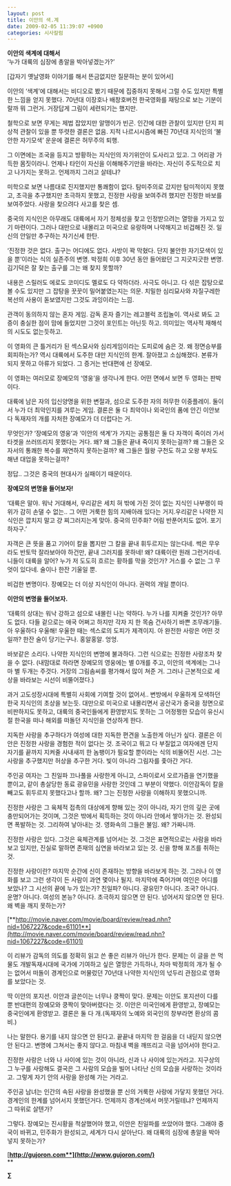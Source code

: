 ```yaml
---
layout: post
title: 이안의 색.계
date: 2009-02-05 11:39:07 +0900
categories: 시사칼럼
---
```

**이안의 색계에 대해서**  
‘누가 대륙의 심장에 총알을 박아넣겠는가?’



[갑자기 옛날영화 이야기를 해서 뜬금없지만 질문하는 분이 있어서]

이안의 ‘색계’에 대해서는 비디오로 봤기 때문에 집중하지 못해서 그럴 수도 있지만 특별한 느낌을 얻지 못했다. 70년대 이장호나 배창호버전 한국영화를 재탕으로 보는 기분이랄까 뭐 그런거. 거장답게 그림이 세련되기는 했지만.

철학으로 보면 무게는 제법 잡았지만 알맹이가 빈곤. 인간에 대한 관찰이 있지만 단지 피상적 관찰이 있을 뿐 뚜렷한 결론은 없음. 지적 나르시시즘에 빠진 70년대 지식인의 ‘불안한 자기모색’ 운운에 결론은 허무주의 퇴행.

그 이면에는 조국을 등지고 방황하는 지식인의 자기위안이 도사리고 있고. 그 어리광 가득한 몸짓이라니. 언제나 타인이 자신을 이해해주기만을 바라는. 자신이 주도적으로 치고 나가지는 못하고. 언제까지 그러고 살테냐?

미학으로 보면 나름대로 진지했지만 통쾌함이 없다. 탐미주의로 갔지만 탐미적이지 못했고, 초극을 추구했지만 초극하지 못했고, 진정한 사랑을 보여주려 했지만 진정한 바보를 보여주었다. 사랑을 찾으려다 사고를 찾은 셈.

중국의 지식인은 아무래도 대륙에서 자기 정체성을 찾고 인정받으려는 열망을 가지고 있기 마련이다. 그러나 대만으로 내몰리고 미국으로 유랑하며 나약해지고 비겁해진 것. 일신의 안일만 추구하는 자기신세 한탄.

‘진정한 것은 없다. 출구는 어디에도 없다. 사방이 꽉 막혔다. 단지 불안한 자기모색이 있을 뿐’이라는 식의 실존주의 변명. 박정희 이후 30년 동안 들어왔던 그 지긋지긋한 변명. 김기덕은 잘 찾는 출구를 그는 왜 찾지 못할까?

내용은 스릴러도 에로도 코미디도 멜로도 다 약하더라. 사극도 아니고. 다 섞은 잡탕으로 볼 수도 있지만 그 잡탕을 꿋꿋이 밀어붙였는지는 의문. 치밀한 심리묘사와 자질구레한 복선의 사용이 돋보였지만 그것도 과잉이라는 느낌.

관객이 동의하지 않는 혼자 게임. 감독 혼자 즐기는 레고블럭 조립놀이. 역사로 봐도 고증이 충실한 점이 맘에 들었지만 그것이 포인트는 아닌듯 하고. 의미있는 역사적 재해석의 시도도 없는듯하고.

이 영화의 큰 틀거리가 된 섹스묘사와 심리게임이라는 도피로에 숨은 것. 왜 정면승부를 회피하는가? 역시 대륙에서 도주한 대만 지식인의 한계. 잘아졌고 소심해졌다. 본류가 되지 못하고 아류가 되었다. 그 증거는 반대편에 선 장예모.

이 영화는 여러모로 장예모의 ‘영웅’을 생각나게 한다. 어떤 면에서 보면 두 영화는 판박이다. 

대륙에 남은 자의 입신양명을 위한 변절과, 섬으로 도주한 자의 허무한 이중플레이. 둘이서 누가 더 최악인지를 겨루는 게임. 결론은 둘 다 최악이나 외국인의 품에 안긴 이안보다 독재자의 개를 자처한 장예모가 더 더럽다는 거.

무엇인가? ‘장예모의 영웅’과 ‘이안의 색계’가 가지는 공통점은 둘 다 자객이 죽이러 가서 타겟을 쓰러뜨리지 못했다는 거다. 왜? 왜 그들은 끝내 죽이지 못하는걸까? 왜 그들은 오자서의 통쾌한 복수를 재연하지 못하는걸까? 왜 그들은 월왕 구천도 하고 오왕 부차도 해낸 대업을 못하는걸까? 

정답.. 그것은 중국의 현대사가 실패이기 때문이다. 

**장예모의 변명을 들어보자!** 

‘대륙은 말야. 워낙 거대해서, 우리같은 세치 혀 밖에 가진 것이 없는 지식인 나부랭이 따위가 감히 손댈 수 없는.. 그 어떤 거룩한 힘의 지배아래 있다는 거지.우리같은 나약한 지식인은 깝치지 말고 걍 찌그러지는게 맞아. 중국의 민주화? 어림 반푼어치도 없어. 포기하자구.’

자객은 큰 뜻을 품고 기어이 칼을 뽑지만 그 칼을 끝내 휘두르지는 않는다네. 썩은 무우라도 반토막 잘라보아야 하건만, 끝내 그러지를 못하네! 왜? 대륙이란 원래 그런거라네. 니들이 대륙을 알어? 누가 저 도도히 흐르는 황하를 막을 것인가? 거스를 수 없는 그 무엇이 있다네. 술이나 한잔 기울일 뿐.

비겁한 변명이다. 장예모는 더 이상 지식인이 아니다. 권력의 개일 뿐이다. 

**이안의 변명을 들어보자.**

‘대륙의 상대는 워낙 강하고 섬으로 내몰린 나는 약하다. 누가 나를 지켜줄 것인가? 아무도 없다. 다들 겉으로는 애국 어쩌고 하지만 각자 지 한 목숨 건사하기 바쁜 조무래기들. 아 우울하다 우울해! 우울한 때는 섹스로의 도피가 제격이지. 아 완전한 사랑은 어떤 것일까? 한잔 술이 당기는구나. 홍알홍알. 엉엉. 

바보같은 소리다. 나약한 지식인의 변명에 불과하다. 그런 식으로는 진정한 사랑조차 찾을 수 없다. (내맘대로 하라면 장예모의 영웅에는 별 0개를 주고, 이안의 색계에는 그나마 별 두개는 주것다. 거장의 그림솜씨를 평가해서 많이 쳐준 거. 그러나 근본적으로 세상을 바라보는 시선이 비뚤어졌다.)

과거 고도성장시대에 특별히 사회에 기여할 것이 없어서.. 변방에서 우울하게 모색하던 한국 지식인의 초상을 보는듯. 대만으로 미국으로 내몰리면서 공산국가 중국을 정면으로 비판하지도 못하고, 대륙의 중국인들에게 환영받지도 못하는 그 어정쩡한 모습이 유신시절 한국을 떠나 해외를 떠돌던 지식인을 연상하게 한다. 

지독한 사랑을 추구하다가 여성에 대한 지독한 편견을 노출한게 아닌가 싶다. 결론은 이안은 진정한 사랑을 경험한 적이 없다는 것. 조국이고 뭐고 다 부질없고 여자에겐 단지 자기를 끝까지 지켜줄 사내새끼 한 놈팽이가 필요할 뿐이라는 식의 비뚤어진 시선. 그는 사랑을 추구했지만 허상을 추구한 거다. 빛이 아니라 그림자를 좇아간 거다.

주인공 여자는 그 친일파 끄나풀을 사랑한게 아니고, 스파이로서 오르가즘을 연기했을 뿐이고, 같이 총살당한 동료 광유민을 사랑한 것인데 그 부분이 약했다. 이안감독이 칼을 빼고도 휘두르지 못했다고나 할까. 왜? 그는 진정한 사랑을 이해하지 못했으니까.

진정한 사랑은 그 육체적 접촉의 대상에게 향해 있는 것이 아니라, 자기 안의 깊은 곳에 충만되어가는 것이며, 그것은 밖에서 획득하는 것이 아니라 안에서 쌓아가는 것. 완성되면 폭발하는 것. 그리하여 낳아내는 것. 영화속의 그들은 불임. 왜? 가짜니까.

진정한 사랑은 있다. 그것은 육체관계를 넘어서는 것. 그것은 표면적으로는 사람을 바라보고 있지만, 진실로 말하면 존재의 심연을 바라보고 있는 것. 신을 향해 포즈를 취하는 것. 

진정한 사랑이란? 마지막 순간에 신이 존재하는 방향을 바라보게 하는 것. 그러나 이 영화를 보고 그런 생각이 든 사람이 과연 몇이나 될지. 마지막에 죽어가며 여인은 어디를 보았나? 그 시선의 끝에 누가 있는가? 친일파? 아니다. 광유민? 아니다. 조국? 아니다. 운명? 아니다. 여성의 본능? 아니다. 초극하지 않으면 안 된다. 넘어서지 않으면 안 된다. 왜 벽을 깨지 못하는가?

[**http://movie.naver.com/movie/board/review/read.nhn?nid=1067227&code=61101**](http://movie.naver.com/movie/board/review/read.nhn?nid=1067227&code=61101)

이 리뷰가 감독의 의도를 정확히 읽고 쓴 좋은 리뷰가 아닌가 한다. 문제는 이 글을 쓴 먹물도 개발독재시대에 국가에 기여하고 싶은 열망은 가득하나, 차마 박정희의 개가 될 수는 없어서 떠돌이 경계인으로 머물렀던 70년대 나약한 지식인의 넋두리 관점으로 영화를 보았다는 것. 

딱 이안의 포지션. 이안과 글쓴이는 너무나 쿵짝이 맞다. 문제는 이안도 포지션이 다를 뿐 반대편의 장예모와 쿵짝이 맞아버렸다는 것. 이안은 미국인에게 환영받고, 장예모는 중국인에게 환영받고. 결론은 둘 다 개.(독재자의 노예와 외국인의 창부라면 환상의 콤비.)

나는 말한다. 용기를 내지 않으면 안 된다고. 끝끝내 마지막 한 걸음을 더 내딛지 않으면 안 된다고. 변명에 그쳐서는 좋지 않다고. 마침내 벽을 깨뜨리고 극을 넘어서야 한다고. 

진정한 사랑은 너와 나 사이에 있는 것이 아니라, 신과 나 사이에 있는거라고. 지구상의 그 누구를 사랑해도 결국은 그 사람의 모습을 빌어 나타난 신의 모습을 사랑하는 것이라고. 그렇게 자기 안의 사랑을 완성해 가는 거라고. 

주인공 남녀는 인간의 속된 사랑을 완성했을 뿐 신의 거룩한 사랑에 가닿지 못했던 거다. 경계인의 한계를 넘어서지 못했던거다. 언제까지 경계선에서 머뭇거릴테냐? 언제까지 그 따위로 살텐가? 

그렇다. 장예모는 진시황을 척살했어야 했고, 이안은 친일파를 쏘았어야 했다. 그래야 중국이 바뀌고, 민주화가 완성되고, 세계가 다시 살아난다. 왜 대륙의 심장에 총알을 박아넣지 못하는가?

[**http://gujoron.com**](http://www.gujoron.com/)**  
** 

**∑**